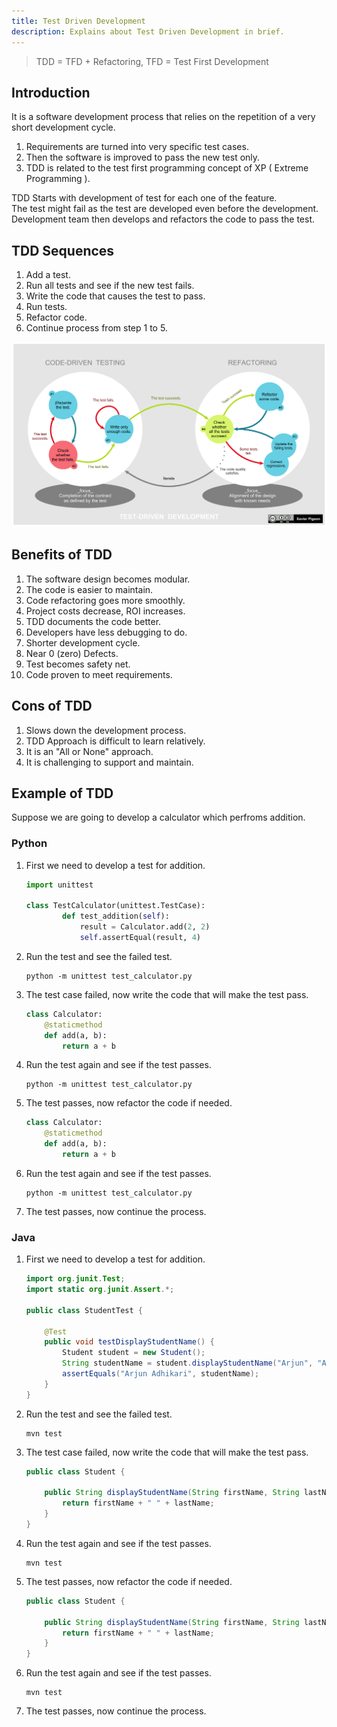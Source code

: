 ```yaml
---
title: Test Driven Development
description: Explains about Test Driven Development in brief.
---
```


> TDD = TFD + Refactoring, TFD = Test First Development 

## Introduction

It is a software development process that relies on the repetition of a very short development cycle. 

1. Requirements are turned into very specific test cases.
2. Then the software is improved to pass the new test only.
3. TDD is related to the test first programming concept of XP ( Extreme Programming ).

TDD Starts with development of test for each one of the feature.   
The test might fail as the test are developed even before the development.  
Development team then develops and refactors the code to pass the test.

## TDD Sequences

1. Add a test.
2. Run all tests and see if the new test fails.
3. Write the code that causes the test to pass.
4. Run tests.
5. Refactor code.
6. Continue process from step 1 to 5.

![TDD Diagram](../assets/images/tdd.png)

## Benefits of TDD
1. The software design becomes modular.
2. The code is easier to maintain.
3. Code refactoring goes more smoothly.
4. Project costs decrease, ROI increases.
5. TDD documents the code better.
6. Developers have less debugging to do.
7. Shorter development cycle.
8. Near 0 (zero) Defects.
9. Test becomes safety net.
10. Code proven to meet requirements.

## Cons of TDD
1. Slows down the development process.
2. TDD Approach is difficult to learn relatively.
3. It is an "All or None" approach.
4. It is challenging to support and maintain.


## Example of TDD
Suppose we are going to develop a calculator which perfroms addition.


### Python
1. First we need to develop a test for addition.
   
    ```python
    import unittest

    class TestCalculator(unittest.TestCase):
            def test_addition(self):
                result = Calculator.add(2, 2)
                self.assertEqual(result, 4)
    ```
2. Run the test and see the failed test.
   
    ```shell
    python -m unittest test_calculator.py
    ```

3. The test case failed, now write the code that will make the test pass.
   
    ```python
    class Calculator:
        @staticmethod
        def add(a, b):
            return a + b
    ```

4. Run the test again and see if the test passes.
    ```shell
    python -m unittest test_calculator.py
    ```
5. The test passes, now refactor the code if needed.
   
    ```python
    class Calculator:
        @staticmethod
        def add(a, b):
            return a + b
    ```
6. Run the test again and see if the test passes.
    ```shell
    python -m unittest test_calculator.py
    ```
7. The test passes, now continue the process.

### Java
1. First we need to develop a test for addition.
   
    ```java
    import org.junit.Test;
    import static org.junit.Assert.*;

    public class StudentTest {

        @Test
        public void testDisplayStudentName() {
            Student student = new Student();
            String studentName = student.displayStudentName("Arjun", "Adhikari");
            assertEquals("Arjun Adhikari", studentName);
        }
    }
    ```

2. Run the test and see the failed test.
   
    ```shell
    mvn test
    ```

3. The test case failed, now write the code that will make the test pass.
   
    ```java
    public class Student {

        public String displayStudentName(String firstName, String lastName) {
            return firstName + " " + lastName;
        }
    }
    ```

4. Run the test again and see if the test passes.
    ```shell
    mvn test
    ```

5. The test passes, now refactor the code if needed.
   
    ```java
    public class Student {

        public String displayStudentName(String firstName, String lastName) {
            return firstName + " " + lastName;
        }
    }
    ```

6. Run the test again and see if the test passes.
    ```shell
    mvn test
    ```

7. The test passes, now continue the process.
